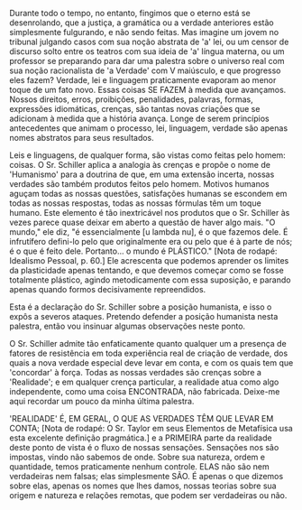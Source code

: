 Durante todo o tempo, no entanto, fingimos que o eterno está se desenrolando, que a justiça, a gramática ou a verdade anteriores estão simplesmente fulgurando, e não sendo feitas. Mas imagine um jovem no tribunal julgando casos com sua noção abstrata de 'a' lei, ou um censor de discurso solto entre os teatros com sua ideia de 'a' língua materna, ou um professor se preparando para dar uma palestra sobre o universo real com sua noção racionalista de 'a Verdade' com V maiúsculo, e que progresso eles fazem? Verdade, lei e linguagem praticamente evaporam ao menor toque de um fato novo. Essas coisas SE FAZEM à medida que avançamos. Nossos direitos, erros, proibições, penalidades, palavras, formas, expressões idiomáticas, crenças, são tantas novas criações que se adicionam à medida que a história avança. Longe de serem princípios antecedentes que animam o processo, lei, linguagem, verdade são apenas nomes abstratos para seus resultados.

Leis e linguagens, de qualquer forma, são vistas como feitas pelo homem: coisas. O Sr. Schiller aplica a analogia às crenças e propõe o nome de 'Humanismo' para a doutrina de que, em uma extensão incerta, nossas verdades são também produtos feitos pelo homem. Motivos humanos aguçam todas as nossas questões, satisfações humanas se escondem em todas as nossas respostas, todas as nossas fórmulas têm um toque humano. Este elemento é tão inextricável nos produtos que o Sr. Schiller às vezes parece quase deixar em aberto a questão de haver algo mais. "O mundo," ele diz, "é essencialmente [u lambda nu], é o que fazemos dele. É infrutífero defini-lo pelo que originalmente era ou pelo que é à parte de nós; é o que é feito dele. Portanto... o mundo é PLÁSTICO." [Nota de rodapé: Idealismo Pessoal, p. 60.] Ele acrescenta que podemos aprender os limites da plasticidade apenas tentando, e que devemos começar como se fosse totalmente plástico, agindo metodicamente com essa suposição, e parando apenas quando formos decisivamente repreendidos.

Esta é a declaração do Sr. Schiller sobre a posição humanista, e isso o expôs a severos ataques. Pretendo defender a posição humanista nesta palestra, então vou insinuar algumas observações neste ponto.

O Sr. Schiller admite tão enfaticamente quanto qualquer um a presença de fatores de resistência em toda experiência real de criação de verdade, dos quais a nova verdade especial deve levar em conta, e com os quais tem que 'concordar' à força. Todas as nossas verdades são crenças sobre a 'Realidade'; e em qualquer crença particular, a realidade atua como algo independente, como uma coisa ENCONTRADA, não fabricada. Deixe-me aqui recordar um pouco da minha última palestra.

'REALIDADE' É, EM GERAL, O QUE AS VERDADES TÊM QUE LEVAR EM CONTA; [Nota de rodapé: O Sr. Taylor em seus Elementos de Metafísica usa esta excelente definição pragmática.] e a PRIMEIRA parte da realidade deste ponto de vista é o fluxo de nossas sensações. Sensações nos são impostas, vindo não sabemos de onde. Sobre sua natureza, ordem e quantidade, temos praticamente nenhum controle. ELAS não são nem verdadeiras nem falsas; elas simplesmente SÃO. É apenas o que dizemos sobre elas, apenas os nomes que lhes damos, nossas teorias sobre sua origem e natureza e relações remotas, que podem ser verdadeiras ou não.